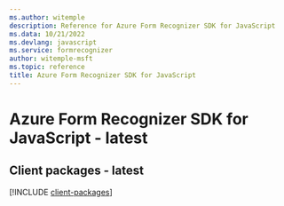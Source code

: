 ```yaml
---
ms.author: witemple
description: Reference for Azure Form Recognizer SDK for JavaScript
ms.data: 10/21/2022
ms.devlang: javascript
ms.service: formrecognizer
author: witemple-msft
ms.topic: reference
title: Azure Form Recognizer SDK for JavaScript
---
```

# Azure Form Recognizer SDK for JavaScript - latest

## Client packages - latest
[!INCLUDE [client-packages](form-recognizer-client-index.md)]